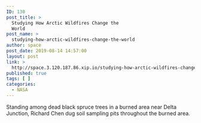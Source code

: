 ```yaml
---
ID: 130
post_title: >
  Studying How Arctic Wildfires Change the
  World
post_name: >
  studying-how-arctic-wildfires-change-the-world
author: space
post_date: 2019-08-14 14:57:00
layout: post
link: >
  http://space.3.120.187.86.xip.io/studying-how-arctic-wildfires-change-the-world
published: true
tags: [ ]
categories:
  - NASA
---
```

Standing among dead black spruce trees in a burned area near Delta Junction, Richard Chen dug soil sampling pits throughout the burned area. 
